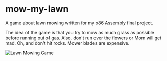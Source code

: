 # mow-my-lawn
A game about lawn mowing written for my x86 Assembly final project.

The idea of the game is that you try to mow as much grass as possible before running out of gas. Also, don't run over the flowers or Mom will get mad. Oh, and don't hit rocks. Mower blades are expensive.

![Lawn Mowing Game](https://i.imgur.com/nXNFgNS.png "Lawn Mowing Game")
